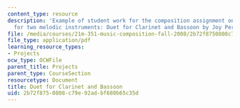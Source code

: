 ```yaml
---
content_type: resource
description: 'Example of student work for the composition assignment on counterpoint
  for two melodic instruments: Duet for Clarinet and Bassoon by Joy Perkinson.'
file: /media/courses/21m-351-music-composition-fall-2008/2b72f8750808c79e92adbf680b65c35d_perkinson_duet.pdf
file_type: application/pdf
learning_resource_types:
- Projects
ocw_type: OCWFile
parent_title: Projects
parent_type: CourseSection
resourcetype: Document
title: Duet for Clarinet and Bassoon
uid: 2b72f875-0808-c79e-92ad-bf680b65c35d
---
```

